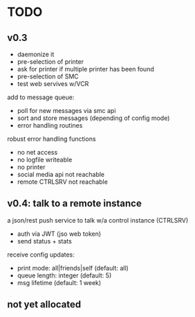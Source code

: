 # TODO

## v0.3

* daemonize it
* pre-selection of printer
* ask for printer if multiple printer has been found
* pre-selection of SMC
* test web servives w/VCR

add to message queue:
* poll for new messages via smc api
* sort and store messages (depending of config  mode)
* error handling routines


robust error handling functions
* no net access
* no logfile writeable
* no printer
* social media api not reachable
* remote CTRLSRV not reachable

## v0.4: talk to a remote instance

a json/rest push service to talk w/a control instance (CTRLSRV)
* auth via JWT (jso web token)
* send status + stats


receive config updates:
* print mode: all|friends|self (default: all)
* queue length: integer (default: 5)
* msg lifetime (default: 1 week)

## not yet allocated
